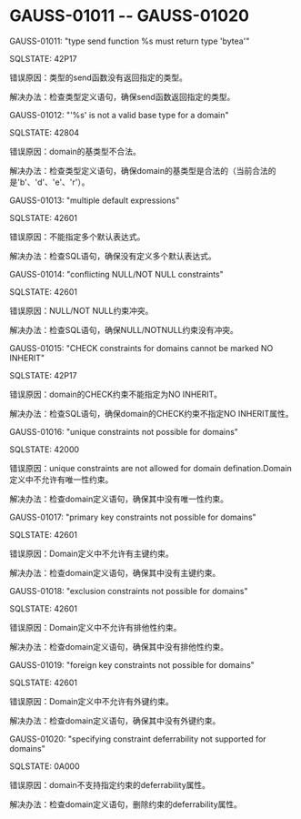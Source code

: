 # GAUSS-01011 -- GAUSS-01020

GAUSS-01011: "type send function %s must return type 'bytea'"

SQLSTATE: 42P17

错误原因：类型的send函数没有返回指定的类型。

解决办法：检查类型定义语句，确保send函数返回指定的类型。

GAUSS-01012: "'%s' is not a valid base type for a domain"

SQLSTATE: 42804

错误原因：domain的基类型不合法。

解决办法：检查类型定义语句，确保domain的基类型是合法的（当前合法的是'b'、'd'、'e'、'r'）。

GAUSS-01013: "multiple default expressions"

SQLSTATE: 42601

错误原因：不能指定多个默认表达式。

解决办法：检查SQL语句，确保没有定义多个默认表达式。

GAUSS-01014: "conflicting NULL/NOT NULL constraints"

SQLSTATE: 42601

错误原因：NULL/NOT NULL约束冲突。

解决办法：检查SQL语句，确保NULL/NOTNULL约束没有冲突。

GAUSS-01015: "CHECK constraints for domains cannot be marked NO INHERIT"

SQLSTATE: 42P17

错误原因：domain的CHECK约束不能指定为NO INHERIT。

解决办法：检查SQL语句，确保domain的CHECK约束不指定NO INHERIT属性。

GAUSS-01016: "unique constraints not possible for domains"

SQLSTATE: 42000

错误原因：unique constraints are not allowed for domain defination.Domain定义中不允许有唯一性约束。

解决办法：检查domain定义语句，确保其中没有唯一性约束。

GAUSS-01017: "primary key constraints not possible for domains"

SQLSTATE: 42601

错误原因：Domain定义中不允许有主键约束。

解决办法：检查domain定义语句，确保其中没有主键约束。

GAUSS-01018: "exclusion constraints not possible for domains"

SQLSTATE: 42601

错误原因：Domain定义中不允许有排他性约束。

解决办法：检查domain定义语句，确保其中没有排他性约束。

GAUSS-01019: "foreign key constraints not possible for domains"

SQLSTATE: 42601

错误原因：Domain定义中不允许有外键约束。

解决办法：检查domain定义语句，确保其中没有外键约束。

GAUSS-01020: "specifying constraint deferrability not supported for domains"

SQLSTATE: 0A000

错误原因：domain不支持指定约束的deferrability属性。

解决办法：检查domain定义语句，删除约束的deferrability属性。
